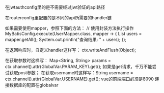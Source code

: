 在jwtauthconfig里的是不需要经过jwt验证的api路径

在routerconfig里配置的是不同的api所需要的handler链

如果需要使用mapper，参照下面的方法：
        // 使用封装方法执行操作
        MyBatisConfig.execute(UserMapper.class, mapper -> {
            List<User> users = mapper.getAll();
            System.out.println("查询结果: " + users);
       });

在返回响应时，自定义handler这样写：
        ctx.writeAndFlush(Object);

在获取参数时这样写： Map<String, String> params = ctx.channel().attr(GlobalVar.PARAM_KEY).get();
如果是get请求，千万不能尝试获取post参数；
在获取username时这样写：String username =  ctx.channel().attr(GlobalVar.USERNAME).get();
vue的前端端口必须是8090
连接数据库的配置在globalvar